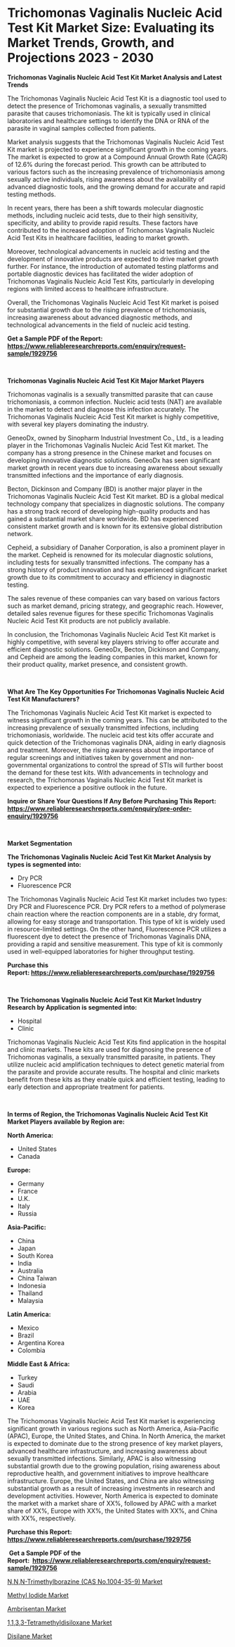 <p><h1>Trichomonas Vaginalis Nucleic Acid Test Kit Market Size: Evaluating its Market Trends, Growth, and Projections 2023 - 2030</h1></p><p><strong>Trichomonas Vaginalis Nucleic Acid Test Kit Market Analysis and Latest Trends</strong></p>
<p><p>The Trichomonas Vaginalis Nucleic Acid Test Kit is a diagnostic tool used to detect the presence of Trichomonas vaginalis, a sexually transmitted parasite that causes trichomoniasis. The kit is typically used in clinical laboratories and healthcare settings to identify the DNA or RNA of the parasite in vaginal samples collected from patients.</p><p>Market analysis suggests that the Trichomonas Vaginalis Nucleic Acid Test Kit market is projected to experience significant growth in the coming years. The market is expected to grow at a Compound Annual Growth Rate (CAGR) of 12.6% during the forecast period. This growth can be attributed to various factors such as the increasing prevalence of trichomoniasis among sexually active individuals, rising awareness about the availability of advanced diagnostic tools, and the growing demand for accurate and rapid testing methods.</p><p>In recent years, there has been a shift towards molecular diagnostic methods, including nucleic acid tests, due to their high sensitivity, specificity, and ability to provide rapid results. These factors have contributed to the increased adoption of Trichomonas Vaginalis Nucleic Acid Test Kits in healthcare facilities, leading to market growth.</p><p>Moreover, technological advancements in nucleic acid testing and the development of innovative products are expected to drive market growth further. For instance, the introduction of automated testing platforms and portable diagnostic devices has facilitated the wider adoption of Trichomonas Vaginalis Nucleic Acid Test Kits, particularly in developing regions with limited access to healthcare infrastructure.</p><p>Overall, the Trichomonas Vaginalis Nucleic Acid Test Kit market is poised for substantial growth due to the rising prevalence of trichomoniasis, increasing awareness about advanced diagnostic methods, and technological advancements in the field of nucleic acid testing.</p></p>
<p><strong>Get a Sample PDF of the Report:&nbsp; <a href="https://www.reliableresearchreports.com/enquiry/request-sample/1929756">https://www.reliableresearchreports.com/enquiry/request-sample/1929756</a></strong></p>
<p>&nbsp;</p>
<p><strong>Trichomonas Vaginalis Nucleic Acid Test Kit Major Market Players</strong></p>
<p><p>Trichomonas vaginalis is a sexually transmitted parasite that can cause trichomoniasis, a common infection. Nucleic acid tests (NAT) are available in the market to detect and diagnose this infection accurately. The Trichomonas Vaginalis Nucleic Acid Test Kit market is highly competitive, with several key players dominating the industry. </p><p>GeneoDx, owned by Sinopharm Industrial Investment Co., Ltd., is a leading player in the Trichomonas Vaginalis Nucleic Acid Test Kit market. The company has a strong presence in the Chinese market and focuses on developing innovative diagnostic solutions. GeneoDx has seen significant market growth in recent years due to increasing awareness about sexually transmitted infections and the importance of early diagnosis.</p><p>Becton, Dickinson and Company (BD) is another major player in the Trichomonas Vaginalis Nucleic Acid Test Kit market. BD is a global medical technology company that specializes in diagnostic solutions. The company has a strong track record of developing high-quality products and has gained a substantial market share worldwide. BD has experienced consistent market growth and is known for its extensive global distribution network.</p><p>Cepheid, a subsidiary of Danaher Corporation, is also a prominent player in the market. Cepheid is renowned for its molecular diagnostic solutions, including tests for sexually transmitted infections. The company has a strong history of product innovation and has experienced significant market growth due to its commitment to accuracy and efficiency in diagnostic testing.</p><p>The sales revenue of these companies can vary based on various factors such as market demand, pricing strategy, and geographic reach. However, detailed sales revenue figures for these specific Trichomonas Vaginalis Nucleic Acid Test Kit products are not publicly available.</p><p>In conclusion, the Trichomonas Vaginalis Nucleic Acid Test Kit market is highly competitive, with several key players striving to offer accurate and efficient diagnostic solutions. GeneoDx, Becton, Dickinson and Company, and Cepheid are among the leading companies in this market, known for their product quality, market presence, and consistent growth.</p></p>
<p>&nbsp;</p>
<p><strong>What Are The Key Opportunities For Trichomonas Vaginalis Nucleic Acid Test Kit Manufacturers?</strong></p>
<p><p>The Trichomonas Vaginalis Nucleic Acid Test Kit market is expected to witness significant growth in the coming years. This can be attributed to the increasing prevalence of sexually transmitted infections, including trichomoniasis, worldwide. The nucleic acid test kits offer accurate and quick detection of the Trichomonas vaginalis DNA, aiding in early diagnosis and treatment. Moreover, the rising awareness about the importance of regular screenings and initiatives taken by government and non-governmental organizations to control the spread of STIs will further boost the demand for these test kits. With advancements in technology and research, the Trichomonas Vaginalis Nucleic Acid Test Kit market is expected to experience a positive outlook in the future.</p></p>
<p><strong>Inquire or Share Your Questions If Any Before Purchasing This Report: <a href="https://www.reliableresearchreports.com/enquiry/pre-order-enquiry/1929756">https://www.reliableresearchreports.com/enquiry/pre-order-enquiry/1929756</a></strong></p>
<p>&nbsp;</p>
<p><strong>Market Segmentation</strong></p>
<p><strong>The Trichomonas Vaginalis Nucleic Acid Test Kit Market Analysis by types is segmented into:</strong></p>
<p><ul><li>Dry PCR</li><li>Fluorescence PCR</li></ul></p>
<p><p>The Trichomonas Vaginalis Nucleic Acid Test Kit market includes two types: Dry PCR and Fluorescence PCR. Dry PCR refers to a method of polymerase chain reaction where the reaction components are in a stable, dry format, allowing for easy storage and transportation. This type of kit is widely used in resource-limited settings. On the other hand, Fluorescence PCR utilizes a fluorescent dye to detect the presence of Trichomonas Vaginalis DNA, providing a rapid and sensitive measurement. This type of kit is commonly used in well-equipped laboratories for higher throughput testing.</p></p>
<p><strong>Purchase this Report:&nbsp;<a href="https://www.reliableresearchreports.com/purchase/1929756">https://www.reliableresearchreports.com/purchase/1929756</a></strong></p>
<p>&nbsp;</p>
<p><strong>The Trichomonas Vaginalis Nucleic Acid Test Kit Market Industry Research by Application is segmented into:</strong></p>
<p><ul><li>Hospital</li><li>Clinic</li></ul></p>
<p><p>Trichomonas Vaginalis Nucleic Acid Test Kits find application in the hospital and clinic markets. These kits are used for diagnosing the presence of Trichomonas vaginalis, a sexually transmitted parasite, in patients. They utilize nucleic acid amplification techniques to detect genetic material from the parasite and provide accurate results. The hospital and clinic markets benefit from these kits as they enable quick and efficient testing, leading to early detection and appropriate treatment for patients.</p></p>
<p>&nbsp;</p>
<p><strong>In terms of Region, the Trichomonas Vaginalis Nucleic Acid Test Kit Market Players available by Region are:</strong></p>
<p>
    <p> <strong> North America: </strong>
        <ul>
            <li>United States</li>
            <li>Canada</li>
        </ul>
        </p> 
    <p> <strong> Europe: </strong>
        <ul>
            <li>Germany</li>
            <li>France</li>
            <li>U.K.</li>
            <li>Italy</li>
            <li>Russia</li>
        </ul>
        </p> 
    <p> <strong> Asia-Pacific: </strong>
        <ul>
            <li>China</li>
            <li>Japan</li>
            <li>South Korea</li>
            <li>India</li>
            <li>Australia</li>
            <li>China Taiwan</li>
            <li>Indonesia</li>
            <li>Thailand</li>
            <li>Malaysia</li>
        </ul>
        </p> 
    <p> <strong> Latin America: </strong>
        <ul>
            <li>Mexico</li>
            <li>Brazil</li>
            <li>Argentina Korea</li>
            <li>Colombia</li>
        </ul>
        </p> 
    <p> <strong> Middle East & Africa: </strong>
        <ul>
            <li>Turkey</li>
            <li>Saudi</li>
            <li>Arabia</li>
            <li>UAE</li>
            <li>Korea</li>
        </ul>
    </p>
    </p>
<p><p>The Trichomonas Vaginalis Nucleic Acid Test Kit market is experiencing significant growth in various regions such as North America, Asia-Pacific (APAC), Europe, the United States, and China. In North America, the market is expected to dominate due to the strong presence of key market players, advanced healthcare infrastructure, and increasing awareness about sexually transmitted infections. Similarly, APAC is also witnessing substantial growth due to the growing population, rising awareness about reproductive health, and government initiatives to improve healthcare infrastructure. Europe, the United States, and China are also witnessing substantial growth as a result of increasing investments in research and development activities. However, North America is expected to dominate the market with a market share of XX%, followed by APAC with a market share of XX%, Europe with XX%, the United States with XX%, and China with XX%, respectively.</p></p>
<p><strong>Purchase this Report: <a href="https://www.reliableresearchreports.com/purchase/1929756">https://www.reliableresearchreports.com/purchase/1929756</a></strong></p>
<p>&nbsp;<strong>Get a Sample PDF of the Report:&nbsp;&nbsp;<a href="https://www.reliableresearchreports.com/enquiry/request-sample/1929756">https://www.reliableresearchreports.com/enquiry/request-sample/1929756</a></strong></p>
<p><strong></strong></p>
<p><p><a href="https://github.com/Chiragrp22/Market-Research-Report-List-1/blob/main/nnn-trimethylborazine-cas-no1004-35-9-market.md">N,N,N-Trimethylborazine (CAS No.1004-35-9) Market</a></p><p><a href="https://medium.com/@magaliortiz1955/methyl-iodide-market-exploring-market-share-market-trends-and-future-growth-8a683af46510">Methyl Iodide Market</a></p><p><a href="https://medium.com/@lilliandach2023/ambrisentan-market-exploring-market-share-market-trends-and-future-growth-9364b7d4c028">Ambrisentan Market</a></p><p><a href="https://github.com/Chiragrp23/Market-Research-Report-List-1/blob/main/1133-tetramethyldisiloxane-market.md">1,1,3,3-Tetramethyldisiloxane Market</a></p><p><a href="https://medium.com/@linabernier/disilane-market-exploring-market-share-market-trends-and-future-growth-27029df0636c">Disilane Market</a></p></p>